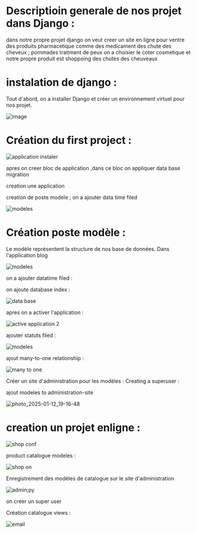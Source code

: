 # Descriptioin generale de nos projet dans  Django : 
dans notre propre projet django on veut creer un site en ligne pour ventre des produits pharmacetique comme des medicament des chute des cheveux ; pommades traitment de peux on a choisier le coter cosmetique et notre propre produit est shoppoing des chutes des cheuveaux 

# instalation de django : 
Tout d'abord, on a  installer Django et créer un environnement virtuel pour nos  projet.


![image](https://github.com/user-attachments/assets/6b023ce3-2b0c-4664-ad33-d1ade81b13a9)

#  Création du first project  : 

![application instaler ](https://github.com/user-attachments/assets/7b71c615-8228-47a9-9b69-f45738f4bec1)

  apres on creer  bloc de application ,dans  ce bloc on appliquer data base migration 
  
 creation une application  
 
 creation de poste modele ; on a ajouter data time filed

![modeles](https://github.com/user-attachments/assets/ee05c2ae-7545-4590-964d-3bc3d01ecb19)

 # Création poste  modèle : 
 Le modèle représentent la structure de nos base de données. Dans l'application blog 

 ![modeles](https://github.com/user-attachments/assets/2d3c69b9-351e-41cd-9205-9f7a73f70b95)

 on a ajouter datatime filed  :


 on ajoute database index : 

 ![data base](https://github.com/user-attachments/assets/fb8927fe-1dab-4684-8fde-0609b924cac1)

 apres on a activer l'application  :

 ![active application 2](https://github.com/user-attachments/assets/18b02e4c-b6b3-4717-b189-baa1b8019004)

   ajouter statuts filed : 

   ![modeles](https://github.com/user-attachments/assets/4b420324-be32-49eb-a589-dca40561a17e)

  
  ajout many-to-one relationship :

![many to one](https://github.com/user-attachments/assets/735713b7-483d-4f29-a817-7124a47a5039)

Créer un site d'administration pour les modèles : 
Creating a superuser :


 ajout modeles to administration-site 
 
![photo_2025-01-12_19-16-48](https://github.com/user-attachments/assets/2f5c1a91-a339-4600-9142-87f789c1b852)


# creation un projet enligne :

![shop conf](https://github.com/user-attachments/assets/e84ff387-a4a6-490e-aa12-42d11df34259)


  product catalogue modeles :

  ![shop on](https://github.com/user-attachments/assets/4ce59359-0a25-4afc-a701-d754314ebfdf)

  
Enregistrement des modèles de catalogue sur le site d'administration 

![admin;py](https://github.com/user-attachments/assets/d6171932-98e6-4184-9859-2218ac296408)

on creer un  super user

Création catalogue views : 

![email](https://github.com/user-attachments/assets/9ee2d792-c7cc-4a90-a2ec-322fb8c4e0a3)







  

 
 
 

 

 
 

  



